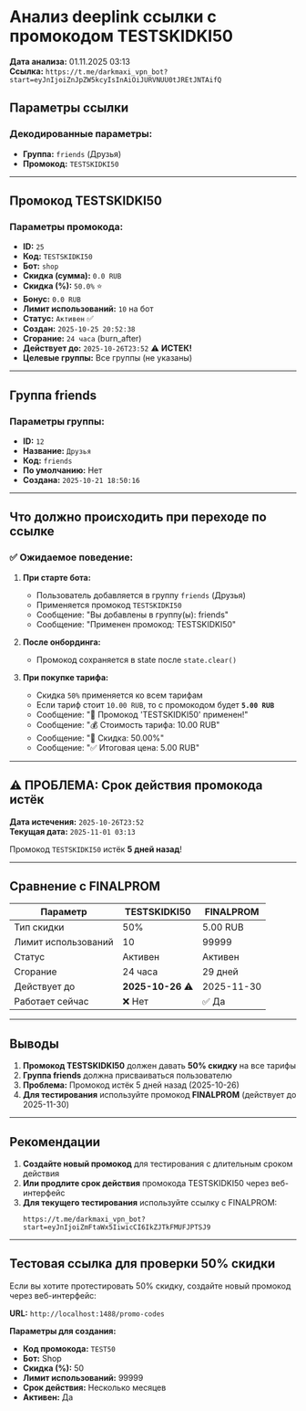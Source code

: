 # Анализ deeplink ссылки с промокодом TESTSKIDKI50

**Дата анализа:** 01.11.2025 03:13  
**Ссылка:** `https://t.me/darkmaxi_vpn_bot?start=eyJnIjoiZnJpZW5kcyIsInAiOiJURVNUU0tJREtJNTAifQ`

## Параметры ссылки

### Декодированные параметры:
- **Группа:** `friends` (Друзья)
- **Промокод:** `TESTSKIDKI50`

---

## Промокод TESTSKIDKI50

### Параметры промокода:
- **ID:** `25`
- **Код:** `TESTSKIDKI50`
- **Бот:** `shop`
- **Скидка (сумма):** `0.0 RUB`
- **Скидка (%):** `50.0%` ⭐
- **Бонус:** `0.0 RUB`
- **Лимит использований:** `10` на бот
- **Статус:** `Активен` ✅
- **Создан:** `2025-10-25 20:52:38`
- **Сгорание:** `24 часа` (burn_after)
- **Действует до:** `2025-10-26T23:52` ⚠️ **ИСТЕК!**
- **Целевые группы:** Все группы (не указаны)

---

## Группа friends

### Параметры группы:
- **ID:** `12`
- **Название:** `Друзья`
- **Код:** `friends`
- **По умолчанию:** Нет
- **Создана:** `2025-10-21 18:50:16`

---

## Что должно происходить при переходе по ссылке

### ✅ Ожидаемое поведение:

1. **При старте бота:**
   - Пользователь добавляется в группу `friends` (Друзья)
   - Применяется промокод `TESTSKIDKI50`
   - Сообщение: "Вы добавлены в группу(ы): friends"
   - Сообщение: "Применен промокод: TESTSKIDKI50"

2. **После онбординга:**
   - Промокод сохраняется в state после `state.clear()`

3. **При покупке тарифа:**
   - Скидка `50%` применяется ко всем тарифам
   - Если тариф стоит `10.00 RUB`, то с промокодом будет **`5.00 RUB`**
   - Сообщение: "🎫 Промокод 'TESTSKIDKI50' применен!"
   - Сообщение: "💰 Стоимость тарифа: 10.00 RUB"
   - Сообщение: "🎁 Скидка: 50.00%"
   - Сообщение: "✅ Итоговая цена: 5.00 RUB"

---

## ⚠️ ПРОБЛЕМА: Срок действия промокода истёк

**Дата истечения:** `2025-10-26T23:52`  
**Текущая дата:** `2025-11-01 03:13`  

Промокод `TESTSKIDKI50` истёк **5 дней назад**!

---

## Сравнение с FINALPROM

| Параметр | TESTSKIDKI50 | FINALPROM |
|----------|--------------|-----------|
| Тип скидки | 50% | 5.00 RUB |
| Лимит использований | 10 | 99999 |
| Статус | Активен | Активен |
| Сгорание | 24 часа | 29 дней |
| Действует до | **2025-10-26** ⚠️ | 2025-11-30 |
| Работает сейчас | ❌ Нет | ✅ Да |

---

## Выводы

1. **Промокод TESTSKIDKI50** должен давать **50% скидку** на все тарифы
2. **Группа friends** должна присваиваться пользователю
3. **Проблема:** Промокод истёк 5 дней назад (2025-10-26)
4. **Для тестирования** используйте промокод **FINALPROM** (действует до 2025-11-30)

---

## Рекомендации

1. **Создайте новый промокод** для тестирования с длительным сроком действия
2. **Или продлите срок действия** промокода TESTSKIDKI50 через веб-интерфейс
3. **Для текущего тестирования** используйте ссылку с FINALPROM:
   ```
   https://t.me/darkmaxi_vpn_bot?start=eyJnIjoiZmFtaWx5IiwicCI6IkZJTkFMUFJPTSJ9
   ```

---

## Тестовая ссылка для проверки 50% скидки

Если вы хотите протестировать 50% скидку, создайте новый промокод через веб-интерфейс:

**URL:** `http://localhost:1488/promo-codes`

**Параметры для создания:**
- **Код промокода:** `TEST50`
- **Бот:** Shop
- **Скидка (%):** 50
- **Лимит использований:** 99999
- **Срок действия:** Несколько месяцев
- **Активен:** Да

